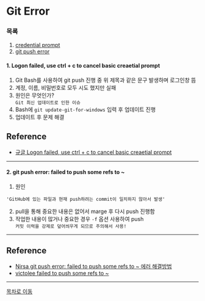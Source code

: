# Git Error

### 목록

  1. [credential prompt](#1-logon-failed,-use-ctrl-+-c-to-cancel-basic-creaetial-prompt)
  2. [git push error](#2-git-push-error:-failed-to-push-some-refs-to-~)

#### 1. Logon failed, use ctrl + c to cancel basic creaetial prompt
  1. Git Bash를 사용하여 git push 진행 중 위 제목과 같은 문구 발생하며 로그인창 뜸
  2. 계정, 이름, 비밀번호로 모두 시도 했지만 실패
  3. 원인은 무엇인가?  
     `Git 최신 업데이트로 인한 이슈`  
  4. Bash에 `git update-git-for-windows` 입력 후 업데이트 진행
  5. 업데이트 후 문제 해결

## Reference   
  - [규글 Logon failed, use ctrl + c to cancel basic creaetial prompt](https://kim6394.tistory.com/251)  
***
#### 2. git push error: failed to push some refs to ~
  1. 원인  

    'GitHub에 있는 파일과 현재 push하려는 commit이 일치하지 않아서 발생'
  2. pull을 통해 중요한 내용은 없어서 marge 후 다시 push 진행함
  3. 작업한 내용이 많거나 중요한 경우 `-f` 옵션 사용하여 push  
     `커밋 이력을 강제로 덮어씌우게 되므로 주의해서 사용!`
***
## Reference   
  - [Nirsa git push error: failed to push some refs to ~ 에러 해결방법](https://nirsa.tistory.com/167)  
  - [victolee failed to push some refs to ~](https://victorydntmd.tistory.com/100)
***
[목차로 이동](https://github.com/youngho-j/TIL/blob/main/Git/README.md "Go README.md")